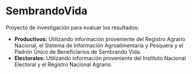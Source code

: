 # SembrandoVida
Proyecto de investigación para evaluar los resultados:
- **Productivos:** Utilizando información proveniente del Registro Agrario Nacional, el Sistema de Información Agroalimentaria y Pesquera y el Padrón Único de Beneficiarios de Sembrando Vida.
- **Electorales:** Utilizando información proveniente del Instituto Nacional Electoral y el Registro Nacional Agrario.
